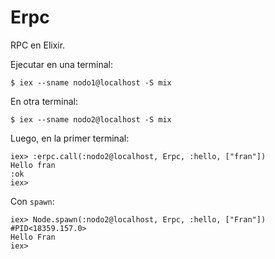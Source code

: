 # Erpc

RPC en Elixir.

Ejecutar en una terminal:
```
$ iex --sname nodo1@localhost -S mix
```

En otra terminal:
```
$ iex --sname nodo2@localhost -S mix
```

Luego, en la primer terminal:
```
iex> :erpc.call(:nodo2@localhost, Erpc, :hello, ["fran"]) 
Hello fran
:ok
iex>
```

Con `spawn`:
```
iex> Node.spawn(:nodo2@localhost, Erpc, :hello, ["Fran"])
#PID<18359.157.0>
Hello Fran             
iex> 
```

